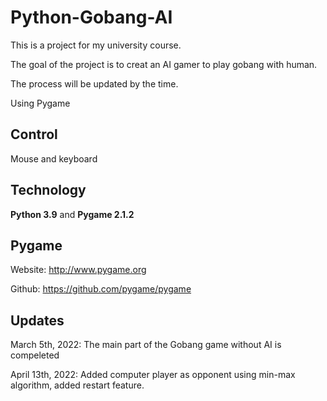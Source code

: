 # Python-Gobang-AI
This is a project for my university course.

The goal of the project is to creat an AI gamer to play gobang with human.

The process will be updated by the time.

Using Pygame

## Control
Mouse and keyboard

## Technology
**Python 3.9** and **Pygame 2.1.2**

## Pygame
Website: http://www.pygame.org 

Github: https://github.com/pygame/pygame

## Updates
March 5th, 2022:
The main part of the Gobang game without AI is compeleted


April 13th, 2022:
Added computer player as opponent using min-max algorithm, added restart feature.

